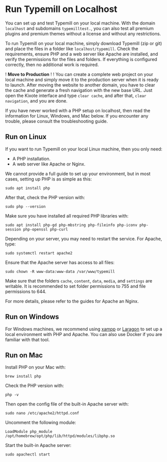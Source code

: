 #  Run Typemill on Localhost

You can set up and test Typemill on your local machine. With the domain `localhost` and subdomains `typemilltest.`, you can also test all premium plugins and premium themes without a license and without any restrictions.

To run Typemill on your local machine, simply download Typemill (zip or git) and place the files in a folder like `localhost/typemill`. Check the requirements, ensure PHP and a web server like Apache are installed, and verify the permissions for the files and folders. If everything is configured correctly, then no additional work is required.

! **Move to Production**
! 
! You can create a complete web project on your local machine and simply move it to the production server when it is ready to launch. After moving the website to another domain, you have to clear the cache and generate a fresh navigation with the new base URL. Just open the Kixote interface and type `clear cache`, and after that, `clear navigation`, and you are done.

If you have never worked with a PHP setup on localhost, then read the information for Linux, Windows, and Mac below. If you encounter any trouble, please consult the troubleshooting guide.

## Run on Linux

If you want to run Typemill on your local Linux machine, then you only need:

* A PHP installation.
* A web server like Apache or Nginx.

We cannot provide a full guide to set up your environment, but in most cases, setting up PHP is as simple as this:

```
sudo apt install php
```

After that, check the PHP version with:

```
sudo php --version
```

Make sure you have installed all required PHP libraries with:

```
sudo apt install php-gd php-mbstring php-fileinfo php-iconv php-session php-openssl php-curl
```

Depending on your server, you may need to restart the service. For Apache, type:

```
sudo systemctl restart apache2
```

Ensure that the Apache server has access to all files:

```
sudo chown -R www-data:www-data /var/www/typemill
```

Make sure that the folders `cache`, `content`, `data`, `media`, and `settings` are writable. It is recommended to set folder permissions to 755 and file permissions to 644.

For more details, please refer to the guides for  Apache an Nginx.

## Run on Windows

For Windows machines, we recommend using [xampp](https://www.apachefriends.org/de/download.html) or [Laragon](https://laragon.org/download/) to set up a local environment with PHP and Apache. You can also use Docker if you are familiar with that tool.

## Run on Mac

Install PHP on your Mac with:

```
brew install php
```

Check the PHP version with:

```
php -v
```

Then open the config file of the built-in Apache server with:

```
sudo nano /etc/apache2/httpd.conf
```

Uncomment the following module:

```
LoadModule php_module /opt/homebrew/opt/php/lib/httpd/modules/libphp.so
```

Start the built-in Apache server:

```
sudo apachectl start
```

